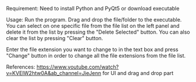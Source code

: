 Requirement:
Need to install Python and PyQt5 or download executable

Usage:
Run the program. Drag and drop the file/folder to the executable. You can select on one specific file from 
the file list on the left panel and delete it from the list by pressing the "Delete Selected" button.
You can also clear the list by pressing "Clear" button.

Enter the file extension you want to change to in the text box and press "Change" button in order to
change all the file extensions from the file list.

References:
https://www.youtube.com/watch?v=KVEIW2htw0A&ab_channel=JieJenn for UI and drag and drop part
